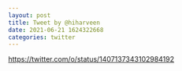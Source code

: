 ```yaml
--- 
layout: post 
title: Tweet by @hiharveen 
date: 2021-06-21 1624322668 
categories: twitter 
--- 
```

https://twitter.com/o/status/1407137343102984192